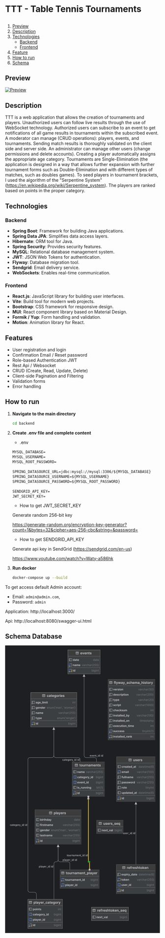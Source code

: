 # TTT - Table Tennis Tournaments

## 
1. [Preview](#preview)
2. [Description](#description)
3. [Technologies](#technologies)
   - [Backend](#backend)
   - [Frontend](#frontend)
4. [Feature](#features)
5. [How to run](#how-to-run)
6. [Schema](#schema-database)


## Preview

[![Preview](https://img.youtube.com/vi/NyZq1Duw8SI/0.jpg)](https://www.youtube.com/watch?v=NyZq1Duw8SI)

## Description

TTT is a web application that allows the creation of tournaments and players. Unauthorized users can follow live results through the use of WebSocket technology. Authorized users can subscribe to an event to get notifications of all game results in tournaments within the subscribed event. A moderator can manage (CRUD operations): players, events, and tournaments. Sending match results is thoroughly validated on the client side and server side. An administrator can manage other users (change permissions and delete accounts). Creating a player automatically assigns the appropriate age category. Tournaments are Single-Elimination (the application is designed in a way that allows further expansion with further tournament forms such as Double-Elimination and with different types of matches, such as doubles games). To seed players in tournament brackets, I used the algorithm of the "Serpentine System"(https://en.wikipedia.org/wiki/Serpentine_system). The players are ranked based on points in the proper category.


## Technologies


### Backend
- **Spring Boot**: Framework for building Java applications.
- **Spring Data JPA**: Simplifies data access layers.
- **Hibernate**: ORM tool for Java.
- **Spring Security**: Provides security features.
- **MySQL**: Relational database management system.
- **JWT**: JSON Web Tokens for authentication.
- **Flyway**: Database migration tool.
- **Sendgrid**: Email delivery service.
- **WebSockets**: Enables real-time communication.

### Frontend
- **React.js**: JavaScript library for building user interfaces.
- **Vite**: Build tool for modern web projects.
- **Bootstrap**: CSS framework for responsive design.
- **MUI**: React component library based on Material Design.
- **Formik / Yup**: Form handling and validation.
- **Motion**: Animation library for React.

## Features
- User registration and login
- Confirmation Email / Reset password
- Role-based Authentication JWT
- Rest Api / Websocket
- CRUD (Create, Read, Update, Delete) 
- Client-side Pagination and Filtering
- Validation forms
- Error handling

## How to run


1. **Navigate to the main directory**
    ```bash
    cd backend
    ```

2. **Create .env file and complete content**

   - .env
   
    ```
    MYSQL_DATABASE=
    MYSQL_USERNAME=
    MYSQL_ROOT_PASSWORD=
    
    SPRING_DATASOURCE_URL=jdbc:mysql://mysql:3306/${MYSQL_DATABASE}
    SPRING_DATASOURCE_USERNAME=${MYSQL_USERNAME}
    SPRING_DATASOURCE_PASSWORD=${MYSQL_ROOT_PASSWORD}
    
    SENDGRID_API_KEY=
    JWT_SECRET_KEY=
    ```

    -  How to get JWT_SECRET_KEY
  
   Generate random 256-bit key

   https://generate-random.org/encryption-key-generator?count=1&bytes=32&cipher=aes-256-cbc&string=&password=    

   - How to get SENDGRID_API_KEY

   Generate api key in SendGrid (https://sendgrid.com/en-us)

   https://www.youtube.com/watch?v=Waty-a586hk

3. **Run docker**

    ```bash
    docker-compose up --build
    ```
   
To get access default Admin account:
- Email: `admin@admin.com`, 
- Password: `admin`

Application: http://localhost:3000/

Api: http://localhost:8080/swagger-ui.html


## Schema Database


![Schema](/SchemaDB.png)
 


